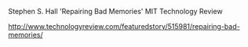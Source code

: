 Stephen S. Hall 'Repairing Bad Memories' MIT Technology Review

<http://www.technologyreview.com/featuredstory/515981/repairing-bad-memories/>


